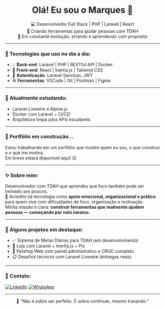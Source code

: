 <h1 align="center">Olá! Eu sou o Marques 👋</h1>

<p align="center">
  💻 Desenvolvedor Full Stack | PHP | Laravel | React<br>
  🧠 Criando ferramentas para ajudar pessoas com TDAH<br>
  🚀 Em constante evolução, errando e aprendendo com propósito
</p>

---

### 🧰 Tecnologias que uso no dia a dia:

- 💡 **Back-end**: Laravel | PHP | RESTful API | Docker
- 🎨 **Front-end**: React | Inertia.js | Tailwind CSS
- 🔐 **Autenticação**: Laravel Sanctum, JWT
- ⚙️ **Ferramentas**: VSCode | Git | Postman | Figma

---

### 🌱 Atualmente estudando:

- Laravel Livewire e Alpine.js  
- Docker com Laravel + CI/CD  
- Arquitetura limpa para APIs escaláveis

---

### 🚧 Portfólio em construção...

Estou trabalhando em um portfólio que mostre quem eu sou, o que construo e o que me motiva.  
Em breve estará disponível aqui! 😉

---

### ✨ Sobre mim:

Desenvolvedor com TDAH que aprendeu que foco também pode ser treinado aos poucos.  
💬 Acredito na tecnologia como **apoio emocional, organizacional e prático** para quem vive com dificuldades de foco, organização e motivação.  
Minha missão é clara: **construir ferramentas que realmente ajudem pessoas — começando por mim mesmo.**

---

### 📌 Alguns projetos em destaque:

- ✅ Sistema de Metas Diárias para TDAH (em desenvolvimento)
- 🛒 Loja com Laravel + Inertia.js + Pix
- 🐶 Petshop Web com painel administrativo e CRUD completo
- 📋 Desafios técnicos com Laravel Livewire (entregas reais)

---

### 📲 Contato:

[![LinkedIn](https://img.shields.io/badge/LinkedIn-0077B5?style=for-the-badge&logo=linkedin&logoColor=white)](https://www.linkedin.com/in/seu-usuario-aqui)
[![WhatsApp](https://img.shields.io/badge/Contato-25D366?style=for-the-badge&logo=whatsapp&logoColor=white)](https://wa.me/seunumerosemcaractere)
<!-- Adicione seu portfólio quando estiver pronto -->
<!-- [![Portfólio](https://img.shields.io/badge/Portfólio-000?style=for-the-badge&logo=vercel&logoColor=white)](https://seu-portfolio-aqui.com) -->

---

<p align="center">🧠 “Não é sobre ser perfeito. É sobre continuar, mesmo travando.”</p>
